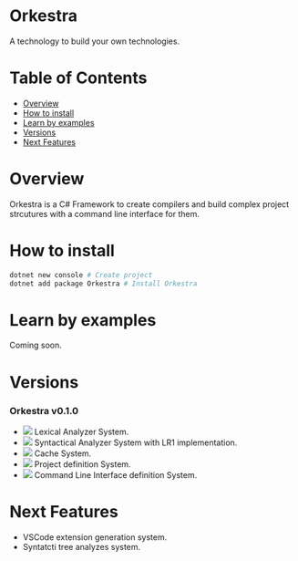 # Orkestra

A technology to build your own technologies.

# Table of Contents

 - [Overview](#overview)
 - [How to install](#how-to-install)
 - [Learn by examples](#learn-by-examples)
 - [Versions](#versions)
 - [Next Features](#next-features)

# Overview

Orkestra is a C# Framework to create compilers and build complex project strcutures with a command line interface for them.

# How to install

```bash
dotnet new console # Create project
dotnet add package Orkestra # Install Orkestra
```

# Learn by examples

Coming soon.

# Versions

### Orkestra v0.1.0

 - ![](https://img.shields.io/badge/new-green) Lexical Analyzer System.
 - ![](https://img.shields.io/badge/new-green) Syntactical Analyzer System with LR1 implementation.
 - ![](https://img.shields.io/badge/new-green) Cache System.
 - ![](https://img.shields.io/badge/new-green) Project definition System.
 - ![](https://img.shields.io/badge/new-green) Command Line Interface definition System.

# Next Features

- VSCode extension generation system.
- Syntatcti tree analyzes system.
